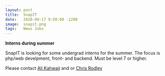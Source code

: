 ```yaml
---
layout: post
title:  SnapIT
date:   2020-09-17 9:50:00 -1200
image:  snapit.png
tags:   News Jobs
---
```


**Interns during summer**

SnapIT is looking for some undergrad interns for the summer. The focus is php/web develpment, front- and backend.
Must be level 7 or higher.

Please contact [Ali Kahwaji](Ali.Kahwaji@nmit.ac.nz) and or [Chris Rodley](chris@snapit.group)
